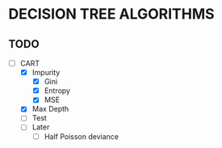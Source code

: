 # DECISION TREE ALGORITHMS

## TODO
 - [ ] CART
   - [x] Impurity
        - [x] Gini
        - [x] Entropy
        - [x] MSE
   - [x] Max Depth
   - [ ] Test
   - [ ] Later
        - [ ] Half Poisson deviance